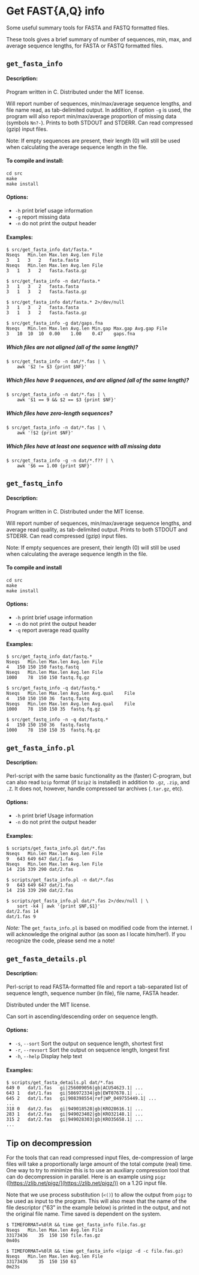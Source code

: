 # Get FAST{A,Q} info

Some useful summary tools for FASTA and FASTQ formatted files.

These tools gives a brief summary of number of sequences, min, max, and average
sequence lengths, for FASTA or FASTQ formatted files.
 

## `get_fasta_info`

#### Description:

Program written in C. Distributed under the MIT license. 

Will report number of sequences, min/max/average sequence lengths, and file
name read, as tab-delimited output. In addition, if option `-g` is used,
the program will also report min/max/average proportion of missing data
(symbols `Nn?-`). Prints to both STDOUT and STDERR. Can read
compressed (gzip) input files.

Note: If empty sequences are present, their length (0) will still be used when
calculating the average sequence length in the file.

#### To compile and install:

    cd src
    make
    make install

#### Options:

- `-h` print brief usage information
- `-g` report missing data
- `-n` do not print the output header

#### Examples:

    $ src/get_fasta_info dat/fasta.*
    Nseqs	Min.len	Max.len	Avg.len	File
    3	1	3	2	fasta.fasta
    Nseqs	Min.len	Max.len	Avg.len	File
    3	1	3	2	fasta.fasta.gz

    $ src/get_fasta_info -n dat/fasta.*
    3	1	3	2	fasta.fasta
    3	1	3	2	fasta.fasta.gz

    $ src/get_fasta_info dat/fasta.* 2>/dev/null
    3	1	3	2	fasta.fasta
    3	1	3	2	fasta.fasta.gz

    $ src/get_fasta_info -g dat/gaps.fna
    Nseqs	Min.len	Max.len	Avg.len	Min.gap	Max.gap	Avg.gap	File
    3	10	10	10	0.00	1.00	0.47	gaps.fna


##### Which files are not aligned (all of the same length)?

    $ src/get_fasta_info -n dat/*.fas | \
        awk '$2 != $3 {print $NF}'

##### Which files have 9 sequences, and are aligned (all of the same length)?

    $ src/get_fasta_info -n dat/*.fas | \
        awk '$1 == 9 && $2 == $3 {print $NF}'

##### Which files have zero-length sequences?

    $ src/get_fasta_info -n dat/*.fas | \
        awk '!$2 {print $NF}'

##### Which files have at least one sequence with all missing data

    $ src/get_fasta_info -g -n dat/*.f?? | \
        awk '$6 == 1.00 {print $NF}'


## `get_fastq_info`

#### Description:

Program written in C. Distributed under the MIT license.

Will report number of sequences, min/max/average sequence
lengths, and average read quality, as tab-delimited output. Prints to both
STDOUT and STDERR. Can read compressed (gzip) input files.

Note: If empty sequences are present, their length (0) will still be used when
calculating the average sequence length in the file.

#### To compile and install

    cd src
    make
    make install

#### Options:

- `-h` print brief usage information
- `-n` do not print the output header
- `-q` report average read quality

#### Examples:

    $ src/get_fastq_info dat/fastq.*
    Nseqs	Min.len	Max.len	Avg.len	File
    4	150	150	150	fastq.fastq
    Nseqs	Min.len	Max.len	Avg.len	File
    1000	78	150	150	fastq.fq.gz

    $ src/get_fastq_info -q dat/fastq.*
    Nseqs	Min.len	Max.len	Avg.len	Avg.qual	File
    4	150	150	150	36	fastq.fastq
    Nseqs	Min.len	Max.len	Avg.len	Avg.qual	File
    1000	78	150	150	35	fastq.fq.gz

    $ src/get_fastq_info -n -q dat/fastq.*
    4	150	150	150	36	fastq.fastq
    1000	78	150	150	35	fastq.fq.gz


## `get_fasta_info.pl`

#### Description:

Perl-script with the same basic functionality as the (faster) C-program, but
can also read `bzip` format (if `bzip2` is installed) in addition to `.gz`,
`.zip`, and `.Z`. It does not, however, handle compressed tar archives
(`.tar.gz`, etc).

#### Options:

- `-h` print brief Usage information
- `-n` do not print the output header

#### Examples:

    $ scripts/get_fasta_info.pl dat/*.fas
    Nseqs	Min.len	Max.len	Avg.len	File
    9	643	649	647	dat/1.fas
    Nseqs	Min.len	Max.len	Avg.len	File
    14	216	339	290	dat/2.fas

    $ scripts/get_fasta_info.pl -n dat/*.fas
    9	643	649	647	dat/1.fas
    14	216	339	290	dat/2.fas
    
    $ scripts/get_fasta_info.pl dat/*.fas 2>/dev/null | \
        sort -k4 | awk '{print $NF,$1}'
    dat/2.fas 14
    dat/1.fas 9

*Note:* The `get_fasta_info.pl` is based on modified code from the internet. I
will acknowledge the original author (as soon as I locate him/her!). If you
recognize the code, please send me a note!


## `get_fasta_details.pl`

#### Description:

Perl-script to read FASTA-formatted file and report a tab-separated list of
sequence length, sequence number (in file), file name, FASTA header.

Distributed under the MIT license.
                  
Can sort in ascending/descending order on sequence length.

#### Options:

- `-s`, `--sort`    Sort the output on sequence length, shortest first
- `-r`, `--revsort` Sort the output on sequence length, longest first
- `-h`, `--help`    Display help text

#### Examples:

    $ scripts/get_fasta_details.pl dat/*.fas
    649	0	dat/1.fas	gi|256009056|gb|ACU54623.1| ...
    643	1	dat/1.fas	gi|586972334|gb|EWT07678.1| ...
    645	2	dat/1.fas	gi|908398554|ref|WP_049755449.1| ...
    ...
    318	0	dat/2.fas	gi|949018528|gb|KRO28616.1| ...
    283	1	dat/2.fas	gi|949023402|gb|KRO32148.1| ...
    315	2	dat/2.fas	gi|949028303|gb|KRO35658.1| ...
    ...


## Tip on decompression

For the tools that can read compressed input files, de-compression of large
files will take a proportionally large amount of the total compute (real) time.
One way to try to minimize this is to use an auxiliary compression tool that
can do decompression in parallel. Here is an example using `pigz`
([https://zlib.net/pigz/](https://zlib.net/pigz/)) on a 1.2G input file.

Note that we use process substitution (`<()`) to allow the output from `pigz`
to be used as input to the program. This will also mean that the name of the
file descriptor ("63" in the example below) is printed in the output, and not
the original file name. Time saved is dependent on the system.

    $ TIMEFORMAT=%0lR && time get_fasta_info file.fas.gz
    Nseqs	Min.len	Max.len	Avg.len	File
    33173436	35	150	150	file.fas.gz
    0m40s

    $ TIMEFORMAT=%0lR && time get_fasta_info <(pigz -d -c file.fas.gz)
    Nseqs	Min.len	Max.len	Avg.len	File
    33173436	35	150	150	63
    0m23s

